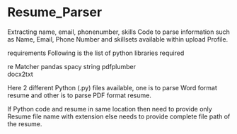 # Resume_Parser

Extracting name, email, phonenumber, skills
Code to parse information such as Name, Email, Phone Number and skillsets available within upload Profile.

requirements
Following is the list of python libraries required

re
Matcher
pandas
spacy
string
pdfplumber  
docx2txt

Here 2 different Python (.py) files available, one is to parse Word format resume and other is to parse PDF format resume.

If Python code and resume in same location then need to provide only Resume file name with extension else needs to provide complete file path of the resume.
